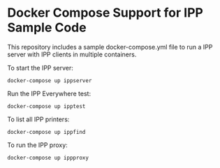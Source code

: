 # Docker Compose Support for IPP Sample Code

This repository includes a sample docker-compose.yml file
to run a IPP server with IPP clients in multiple containers.

To start the IPP server:

    docker-compose up ippserver

Run the IPP Everywhere test:

    docker-compose up ipptest

To list all IPP printers:

    docker-compose up ippfind

To run the IPP proxy:

    docker-compose up ippproxy

